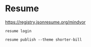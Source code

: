 # Resume

https://registry.jsonresume.org/mindyor

`resume login`

`resume publish --theme shorter-bill`
